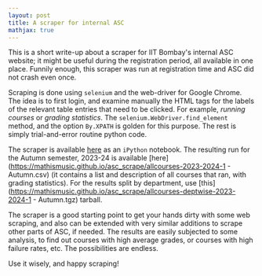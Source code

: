 ```yaml
---
layout: post
title: A scraper for internal ASC
mathjax: true
---
```


This is a short write-up about a scraper for IIT Bombay's internal ASC website; it might be useful during the registration period, all available in one place. Funnily enough, this scraper was run at registration time and ASC did not crash even once.

Scraping is done using `selenium` and the web-driver for Google Chrome. The idea is to first login, and examine manually the HTML tags for the labels of the relevant table entries that need to be clicked. For example, _running courses_ or _grading statistics_. The `selenium.WebDriver.find_element` method, and the option `By.XPATH` is golden for this purpose. The rest is simply trial-and-error routine python code.

The scraper is available [here](https://mathismusic.github.io/asc_scrape/clean_scraper.ipynb) as an `iPython` notebook. The resulting run for the Autumn semester, 2023-24 is available [here](https://mathismusic.github.io/asc_scrape/allcourses-2023-2024-1 - Autumn.csv) (it contains a list and description of all courses that ran, with grading statistics). For the results split by department, use [this](https://mathismusic.github.io/asc_scrape/allcourses-deptwise-2023-2024-1 - Autumn.tgz) tarball.

The scraper is a good starting point to get your hands dirty with some web scraping, and also can be extended with very similar additions to scrape other parts of ASC, if needed. The results are easily subjected to some analysis, to find out courses with high average grades, or courses with high failure rates, etc. The possibilities are endless.

Use it wisely, and happy scraping!